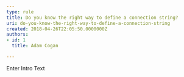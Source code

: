 ```yaml
---
type: rule
title: Do you know the right way to define a connection string?
uri: do-you-know-the-right-way-to-define-a-connection-string
created: 2018-04-26T22:05:50.0000000Z
authors:
- id: 1
  title: Adam Cogan

---
```




<span class='intro'> Enter Intro Text </span>




